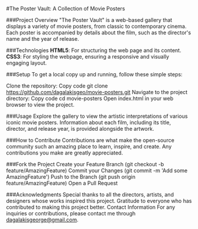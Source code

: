 #The Poster Vault: A Collection of Movie Posters

###Project Overview
"The Poster Vault" is a web-based gallery that displays a variety of movie posters, from classic to contemporary cinema. Each poster is accompanied by details about the film, such as the director's name and the year of release.

###Technologies
**HTML5**: For structuring the web page and its content.
**CSS3**: For styling the webpage, ensuring a responsive and visually engaging layout.

###Setup
To get a local copy up and running, follow these simple steps:

Clone the repository:
Copy code
git clone https://github.com/dagalakisgeo/movie-posters.git
Navigate to the project directory:
Copy code
cd movie-posters
Open index.html in your web browser to view the project.

###Usage
Explore the gallery to view the artistic interpretations of various iconic movie posters. Information about each film, including its title, director, and release year, is provided alongside the artwork.

###How to Contribute
Contributions are what make the open-source community such an amazing place to learn, inspire, and create. Any contributions you make are greatly appreciated.

###Fork the Project
Create your Feature Branch (git checkout -b feature/AmazingFeature)
Commit your Changes (git commit -m 'Add some AmazingFeature')
Push to the Branch (git push origin feature/AmazingFeature)
Open a Pull Request

###Acknowledgments
Special thanks to all the directors, artists, and designers whose works inspired this project.
Gratitude to everyone who has contributed to making this project better.
Contact Information
For any inquiries or contributions, please contact me through dagalakisgeorge@gmail.com.
